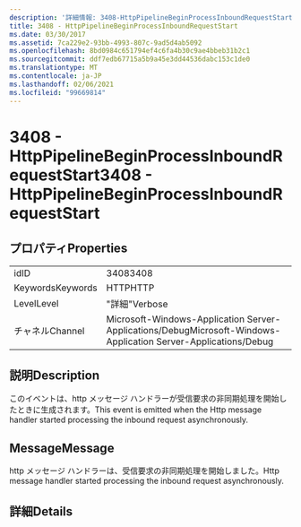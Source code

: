 ```yaml
---
description: '詳細情報: 3408-HttpPipelineBeginProcessInboundRequestStart'
title: 3408 - HttpPipelineBeginProcessInboundRequestStart
ms.date: 03/30/2017
ms.assetid: 7ca229e2-93bb-4993-807c-9ad5d4ab5092
ms.openlocfilehash: 8bd0984c651794ef4c6fa4b30c9ae4bbeb31b2c1
ms.sourcegitcommit: ddf7edb67715a5b9a45e3dd44536dabc153c1de0
ms.translationtype: MT
ms.contentlocale: ja-JP
ms.lasthandoff: 02/06/2021
ms.locfileid: "99669814"
---
```

# <a name="3408---httppipelinebeginprocessinboundrequeststart"></a><span data-ttu-id="754ed-103">3408 - HttpPipelineBeginProcessInboundRequestStart</span><span class="sxs-lookup"><span data-stu-id="754ed-103">3408 - HttpPipelineBeginProcessInboundRequestStart</span></span>

## <a name="properties"></a><span data-ttu-id="754ed-104">プロパティ</span><span class="sxs-lookup"><span data-stu-id="754ed-104">Properties</span></span>  
  
|||  
|-|-|  
|<span data-ttu-id="754ed-105">id</span><span class="sxs-lookup"><span data-stu-id="754ed-105">ID</span></span>|<span data-ttu-id="754ed-106">3408</span><span class="sxs-lookup"><span data-stu-id="754ed-106">3408</span></span>|  
|<span data-ttu-id="754ed-107">Keywords</span><span class="sxs-lookup"><span data-stu-id="754ed-107">Keywords</span></span>|<span data-ttu-id="754ed-108">HTTP</span><span class="sxs-lookup"><span data-stu-id="754ed-108">HTTP</span></span>|  
|<span data-ttu-id="754ed-109">Level</span><span class="sxs-lookup"><span data-stu-id="754ed-109">Level</span></span>|<span data-ttu-id="754ed-110">"詳細"</span><span class="sxs-lookup"><span data-stu-id="754ed-110">Verbose</span></span>|  
|<span data-ttu-id="754ed-111">チャネル</span><span class="sxs-lookup"><span data-stu-id="754ed-111">Channel</span></span>|<span data-ttu-id="754ed-112">Microsoft-Windows-Application Server-Applications/Debug</span><span class="sxs-lookup"><span data-stu-id="754ed-112">Microsoft-Windows-Application Server-Applications/Debug</span></span>|  
  
## <a name="description"></a><span data-ttu-id="754ed-113">説明</span><span class="sxs-lookup"><span data-stu-id="754ed-113">Description</span></span>  

 <span data-ttu-id="754ed-114">このイベントは、http メッセージ ハンドラーが受信要求の非同期処理を開始したときに生成されます。</span><span class="sxs-lookup"><span data-stu-id="754ed-114">This event is emitted when the Http message handler started processing the inbound request asynchronously.</span></span>  
  
## <a name="message"></a><span data-ttu-id="754ed-115">Message</span><span class="sxs-lookup"><span data-stu-id="754ed-115">Message</span></span>  

 <span data-ttu-id="754ed-116">http メッセージ ハンドラーは、受信要求の非同期処理を開始しました。</span><span class="sxs-lookup"><span data-stu-id="754ed-116">Http message handler started processing the inbound request asynchronously.</span></span>  
  
## <a name="details"></a><span data-ttu-id="754ed-117">詳細</span><span class="sxs-lookup"><span data-stu-id="754ed-117">Details</span></span>
